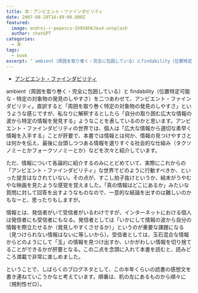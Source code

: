```yaml
---
title: 本：アンビエント・ファインダビリティ
date: 2007-08-20T16:49:00.000Z
featured:
  image: andrei-r-popescu-Sh8VAhKJeu4-unsplash
  author: chatGPT
categories:
  - 本
tags:
  - book
excerpt: " ambient（周囲を取り巻く・完全に包囲している）とfindability（位置特定可能な・特定の対象物の発見のしやすさ）を二つあわせて、アンビエント・ファインダビリティ。直訳すると「周囲を取り巻く特定の対象物の発見のしやすさ」というような感じですが、私なりに解釈するとしたら「自分の取り囲む広大な情報の波から特定の情報を発見する」ようなことを表しているのかと思います。アンビエント・ファインダビリティの世界では、個人は「広大な情報から適切な素早く情報を入手する」ことが肝要で、本書では情報とは何か、情報の見つけやすさとは何かを伝え、最後に台頭しつつある情報を選りすぐる社会的な仕組み（タクソノミーとかフォークソノミーとか）などを次々と紹介しています。"
---
```


* [アンビエント・ファインダビリティ](https://www.oreilly.co.jp/books/4873112834/)

ambient（周囲を取り巻く・完全に包囲している）と findability（位置特定可能な・特定の対象物の発見のしやすさ）を二つあわせて、アンビエント・ファインダビリティ。直訳すると「周囲を取り巻く特定の対象物の発見のしやすさ」というような感じですが、私なりに解釈するとしたら「自分の取り囲む広大な情報の波から特定の情報を発見する」ようなことを表しているのかと思います。アンビエント・ファインダビリティの世界では、個人は「広大な情報から適切な素早く情報を入手する」ことが肝要で、本書では情報とは何か、情報の見つけやすさとは何かを伝え、最後に台頭しつつある情報を選りすぐる社会的な仕組み（タクソノミーとかフォークソノミーとか）などを次々と紹介しています。

ただ、情報について各論的に紹介するのみにとどめていて、実際にこれからの「アンビエント・ファインダビリティ」な世界でどのように行動すべきか、といった提言はなされていない。その点が、すこし拍子抜けというか、結末がうやむやな映画を見たような感覚を覚えました。「真の情報はどこにあるか」みたいな質問に対して回答を出すようなものなので、一意的な結論を出すのは難しいのかもなーと、思ったりもしますが。

情報とは、発信者がいて受信者がいるわけですが、インターネットにおける個人は発信者にも受信者にもなる。発信者としては「いかにして情報の波から自分の情報を際立たせるか（発見しやすくさせるか）」というのが重要な課題になる（見つけられない情報はないに等しいから）。受信者としては、玉石混合な情報からどのようにして「玉」の情報を見つけ出すか、いかがわしい情報を切り捨てることができるかが肝要となる。この二点を念頭に入れて本書を読むと、読みどころ満載で非常に楽しめました。

ということで、しばらくのブログネタとして、この半年くらいの読書の感想文を書き連ねていこうかなと考えています。順番は、机の左にあるものから順々に（規則性ゼロ）。
